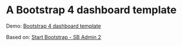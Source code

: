 <h1>A Bootstrap 4 dashboard template</h1>

Demo: <a href="https://argenisosorio.github.io/bootstrap_4_dashboard_template/">Bootstrap 4 dashboard template</a>

Based on: <a href="https://startbootstrap.com/template-overviews/sb-admin-2/">Start Bootstrap - SB Admin 2</a>
